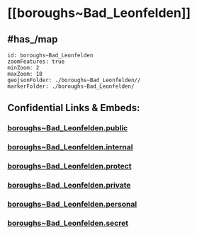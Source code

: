 # [[boroughs~Bad_Leonfelden]] 


## #has_/map  



```leaflet
id: boroughs~Bad_Leonfelden
zoomFeatures: true 
minZoom: 2 
maxZoom: 18
geojsonFolder: ./boroughs~Bad_Leonfelden//
markerFolder: ./boroughs~Bad_Leonfelden/
```




## Confidential Links & Embeds: 

### [boroughs~Bad_Leonfelden.public](/_public/\Earth\Continent\Europe\Europe~Central\Austria\Austrias_States\Oberösterreich\counties~OÖ\Urfahr-Umgebung\cities~Urfahr-Umgebung\Bad_Leonfeldenboroughs~Bad_Leonfelden.public.md) 

### [boroughs~Bad_Leonfelden.internal](/_internal/\Earth\Continent\Europe\Europe~Central\Austria\Austrias_States\Oberösterreich\counties~OÖ\Urfahr-Umgebung\cities~Urfahr-Umgebung\Bad_Leonfeldenboroughs~Bad_Leonfelden.internal.md) 

### [boroughs~Bad_Leonfelden.protect](/_protect/\Earth\Continent\Europe\Europe~Central\Austria\Austrias_States\Oberösterreich\counties~OÖ\Urfahr-Umgebung\cities~Urfahr-Umgebung\Bad_Leonfeldenboroughs~Bad_Leonfelden.protect.md) 

### [boroughs~Bad_Leonfelden.private](/_private/\Earth\Continent\Europe\Europe~Central\Austria\Austrias_States\Oberösterreich\counties~OÖ\Urfahr-Umgebung\cities~Urfahr-Umgebung\Bad_Leonfeldenboroughs~Bad_Leonfelden.private.md) 

### [boroughs~Bad_Leonfelden.personal](/_personal/\Earth\Continent\Europe\Europe~Central\Austria\Austrias_States\Oberösterreich\counties~OÖ\Urfahr-Umgebung\cities~Urfahr-Umgebung\Bad_Leonfeldenboroughs~Bad_Leonfelden.personal.md) 

### [boroughs~Bad_Leonfelden.secret](/_secret/\Earth\Continent\Europe\Europe~Central\Austria\Austrias_States\Oberösterreich\counties~OÖ\Urfahr-Umgebung\cities~Urfahr-Umgebung\Bad_Leonfeldenboroughs~Bad_Leonfelden.secret.md)

